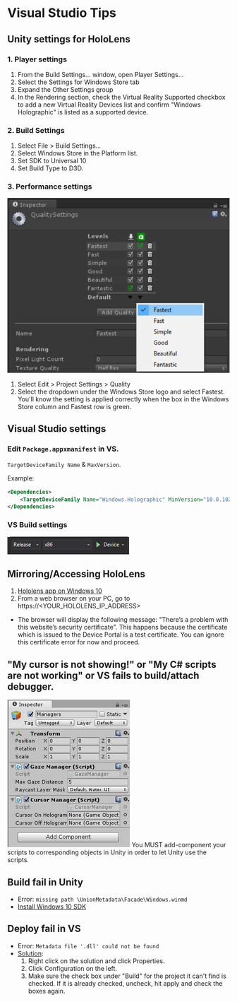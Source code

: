 # Visual Studio Tips

## Unity settings for HoloLens
### 1. Player settings
1. From the Build Settings... window, open Player Settings...
2. Select the Settings for Windows Store tab
3. Expand the Other Settings group
4. In the Rendering section, check the Virtual Reality Supported checkbox to add a new Virtual Reality Devices list and confirm "Windows Holographic" is listed as a supported device.

### 2. Build Settings
1. Select File > Build Settings...
2. Select Windows Store in the Platform list.
3. Set SDK to Universal 10
4. Set Build Type to D3D.

### 3. Performance settings
![UnityQualitySettings](/images/UnityQualitySettings.PNG)
1. Select Edit > Project Settings > Quality
2. Select the dropdown under the Windows Store logo and select Fastest. You'll know the setting is applied correctly when the box in the Windows Store column and Fastest row is green.

## Visual Studio settings
### Edit `Package.appxmanifest` in VS.
`TargetDeviceFamily Name` & `MaxVersion`.

Example:
```XML
<Dependencies>
    <TargetDeviceFamily Name="Windows.Holographic" MinVersion="10.0.10240.0" MaxVersionTested="10.0.10586.0" />
</Dependencies>
```

### VS Build settings
![build_settings](/images/VS_build_settings.PNG)


## Mirroring/Accessing HoloLens
1. [Hololens app on Windows 10](https://www.microsoft.com/en-ca/store/p/microsoft-hololens/9nblggh4qwnx)
2. From a web browser on your PC, go to https://<YOUR_HOLOLENS_IP_ADDRESS>
  * The browser will display the following message: "There’s a problem with this website’s security certificate". This happens because the certificate which is issued to the Device Portal is a test certificate. You can ignore this certificate error for now and proceed.


## "My cursor is not showing!" or "My C# scripts are not working" or VS fails to build/attach debugger.

![managers_inspector](/images/managers_inspector.PNG)
You MUST add-component your scripts to corresponding objects in Unity in order to let Unity use the scripts.

## Build fail in Unity
* Error: `missing path \UnionMetadata\Facade\Windows.winmd`
* [Install Windows 10 SDK](http://answers.unity3d.com/questions/1116443/windows-sdk-installed-but-get-error.html)

## Deploy fail in VS
* Error: `Metadata file '.dll' could not be found`
* [Solution](http://stackoverflow.com/a/17723774):
  1. Right click on the solution and click Properties.
  2. Click Configuration on the left.
  3. Make sure the check box under "Build" for the project it can't find is checked. If it is already checked, uncheck, hit apply and check the boxes again.
